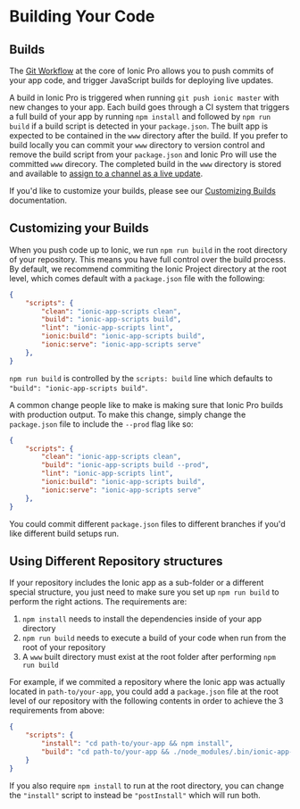 # Building Your Code

## Builds

The [Git Workflow](/docs/pro/basics/git/) at the core of Ionic Pro allows you to push commits of your app code,
and trigger JavaScript builds for deploying live updates.

A build in Ionic Pro is triggered when running `git push ionic master` with new changes to your app.
Each build goes through a CI system that triggers a full build of your app by running `npm install` and followed by
`npm run build` if a build script is detected in your `package.json`. The built app is expected to be contained in the
`www` directory after the build. If you prefer to build locally you can commit your `www` directory to version control
and remove the build script from your `package.json` and Ionic Pro will use the committed `www` direcory. The
completed build in the `www` directory is stored and available to [assign to a channel as a live update](#channels).

If you'd like to customize your builds, please see our
[Customizing Builds](#customizing-builds) documentation.

## Customizing your Builds

When you push code up to Ionic, we run `npm run build` in the root directory of your repository. This means you have full control over the build process. By default, we recommend commiting the Ionic Project directory at the root level, which comes default with a `package.json` file with the following:

```json
{
    "scripts": {
        "clean": "ionic-app-scripts clean",
        "build": "ionic-app-scripts build",
        "lint": "ionic-app-scripts lint",
        "ionic:build": "ionic-app-scripts build",
        "ionic:serve": "ionic-app-scripts serve"
    },
}
```

`npm run build` is controlled by the `scripts: build` line which defaults to `"build": "ionic-app-scripts build"`.

A common change people like to make is making sure that Ionic Pro builds with production output. To make this change, simply change the `package.json` file to include the `--prod` flag like so:

```json
{
    "scripts": {
        "clean": "ionic-app-scripts clean",
        "build": "ionic-app-scripts build --prod",
        "lint": "ionic-app-scripts lint",
        "ionic:build": "ionic-app-scripts build",
        "ionic:serve": "ionic-app-scripts serve"
    },
}
```

You could commit different `package.json` files to different branches if you'd like different build setups run.

## Using Different Repository structures

If your repository includes the Ionic app as a sub-folder or a different special structure, you just need to make sure you set up `npm run build` to perform the right actions. The requirements are:

1. `npm install` needs to install the dependencies inside of your app directory
2. `npm run build` needs to execute a build of your code when run from the root of your repository
3. A `www` built directory must exist at the root folder after performing `npm run build`

For example, if we commited a repository where the Ionic app was actually located in `path-to/your-app`, you could add a `package.json` file at the root level of our repository with the following contents in order to achieve the 3 requirements from above:

```json
{
    "scripts": {
        "install": "cd path-to/your-app && npm install",
        "build": "cd path-to/your-app && ./node_modules/.bin/ionic-app-scripts build --prod --wwwDir ./../../www"
    }
}
```

If you also require `npm install` to run at the root directory, you can change the `"install"` script to instead be `"postInstall"` which will run both.

